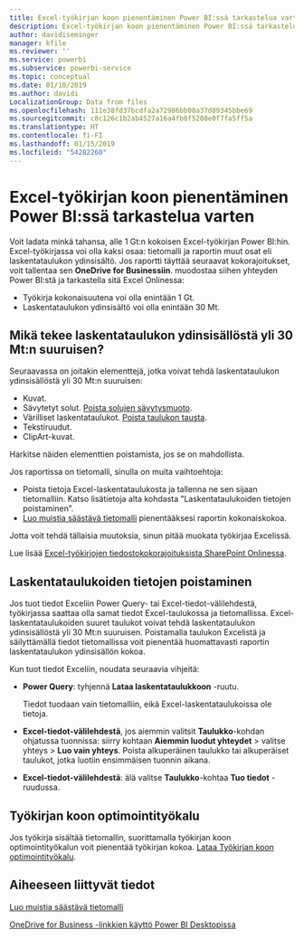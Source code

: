 ```yaml
---
title: Excel-työkirjan koon pienentäminen Power BI:ssä tarkastelua varten
description: Excel-työkirjan koon pienentäminen Power BI:ssä tarkastelua varten
author: davidiseminger
manager: kfile
ms.reviewer: ''
ms.service: powerbi
ms.subservice: powerbi-service
ms.topic: conceptual
ms.date: 01/10/2019
ms.author: davidi
LocalizationGroup: Data from files
ms.openlocfilehash: 111e38fd37bcdfa2a72986bb08a37d89345bbe69
ms.sourcegitcommit: c8c126c1b2ab4527a16a4fb8f5208e0f7fa5ff5a
ms.translationtype: HT
ms.contentlocale: fi-FI
ms.lasthandoff: 01/15/2019
ms.locfileid: "54282260"
---
```

# <a name="reduce-the-size-of-an-excel-workbook-to-view-it-in-power-bi"></a>Excel-työkirjan koon pienentäminen Power BI:ssä tarkastelua varten
Voit ladata minkä tahansa, alle 1 Gt:n kokoisen Excel-työkirjan Power BI:hin. Excel-työkirjassa voi olla kaksi osaa: tietomalli ja raportin muut osat eli laskentataulukon ydinsisältö. Jos raportti täyttää seuraavat kokorajoitukset, voit tallentaa sen **OneDrive for Businessiin**. muodostaa siihen yhteyden Power BI:stä ja tarkastella sitä Excel Onlinessa:

* Työkirja kokonaisuutena voi olla enintään 1 Gt.
* Laskentataulukon ydinsisältö voi olla enintään 30 Mt.

## <a name="what-makes-core-worksheet-contents-larger-than-30-mb"></a>Mikä tekee laskentataulukon ydinsisällöstä yli 30 Mt:n suuruisen?
Seuraavassa on joitakin elementtejä, jotka voivat tehdä laskentataulukon ydinsisällöstä yli 30 Mt:n suuruisen:

* Kuvat.
* Sävytetyt solut. [Poista solujen sävytysmuoto](https://support.office.com/article/Add-or-change-the-background-color-of-cells-ac10f131-b847-428f-b656-d65375fb815e).
* Värilliset laskentataulukot. [Poista taulukon tausta](https://support.office.com/article/add-or-remove-a-sheet-background-3577a762-8450-4556-96a2-cc265abc00a8).
* Tekstiruudut.
* ClipArt-kuvat.

Harkitse näiden elementtien poistamista, jos se on mahdollista. 

Jos raportissa on tietomalli, sinulla on muita vaihtoehtoja: 

* Poista tietoja Excel-laskentataulukosta ja tallenna ne sen sijaan tietomalliin. Katso lisätietoja alta kohdasta ”Laskentataulukoiden tietojen poistaminen”. 
* [Luo muistia säästävä tietomalli](https://support.office.com/article/Create-a-memory-efficient-Data-Model-using-Excel-2013-and-the-Power-Pivot-add-in-951c73a9-21c4-46ab-9f5e-14a2833b6a70) pienentääksesi raportin kokonaiskokoa.

Jotta voit tehdä tällaisia muutoksia, sinun pitää muokata työkirjaa Excelissä.

Lue lisää [Excel-työkirjojen tiedostokokorajoituksista SharePoint Onlinessa](https://support.office.com/article/File-size-limits-for-workbooks-in-SharePoint-Online-9e5bc6f8-018f-415a-b890-5452687b325e).

## <a name="remove-data-from-worksheets"></a>Laskentataulukoiden tietojen poistaminen
Jos tuot tiedot Exceliin Power Query- tai Excel-tiedot-välilehdestä, työkirjassa saattaa olla samat tiedot Excel-taulukossa ja tietomallissa. Excel-laskentataulukoiden suuret taulukot voivat tehdä laskentataulukon ydinsisällöstä yli 30 Mt:n suuruisen. Poistamalla taulukon Excelistä ja säilyttämällä tiedot tietomallissa voit pienentää huomattavasti raportin laskentataulukon ydinsisällön kokoa. 

Kun tuot tiedot Exceliin, noudata seuraavia vihjeitä:

* **Power Query**: tyhjennä **Lataa laskentataulukkoon** -ruutu.
  
  Tiedot tuodaan vain tietomalliin, eikä Excel-laskentataulukoissa ole tietoja.
* **Excel-tiedot-välilehdestä**, jos aiemmin valitsit **Taulukko**-kohdan ohjatussa tuonnissa: siirry kohtaan **Aiemmin luodut yhteydet** \> valitse yhteys \> **Luo vain yhteys**. Poista alkuperäinen taulukko tai alkuperäiset taulukot, jotka luotiin ensimmäisen tuonnin aikana.
* **Excel-tiedot-välilehdestä**: älä valitse **Taulukko**-kohtaa **Tuo tiedot** -ruudussa.

## <a name="workbook-size-optimizer"></a>Työkirjan koon optimointityökalu
Jos työkirja sisältää tietomallin, suorittamalla työkirjan koon optimointityökalun voit pienentää työkirjan kokoa. [Lataa Työkirjan koon optimointityökalu](https://www.microsoft.com/download/details.aspx?id=38793).

## <a name="related-info"></a>Aiheeseen liittyvät tiedot
[Luo muistia säästävä tietomalli](https://support.office.com/article/Create-a-memory-efficient-Data-Model-using-Excel-2013-and-the-Power-Pivot-add-in-951c73a9-21c4-46ab-9f5e-14a2833b6a70)

[OneDrive for Business -linkkien käyttö Power BI Desktopissa](desktop-use-onedrive-business-links.md)


